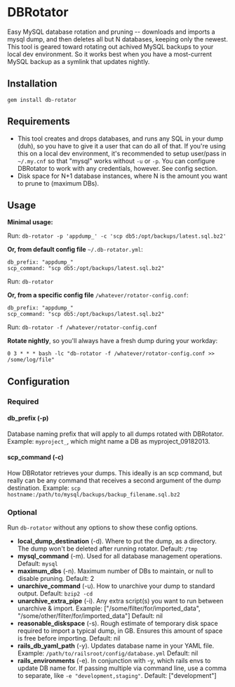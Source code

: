 # DBRotator
Easy MySQL database rotation and pruning -- downloads and imports a mysql dump, and then deletes all but N databases, keeping only the newest. This tool is geared toward rotating out achived MySQL backups to your local dev environment. So it works best when you have a most-current MySQL backup as a symlink that updates nightly.

## Installation

`gem install db-rotator`

## Requirements
- This tool creates and drops databases, and runs any SQL in your dump (duh), so you have to give it a user that can do all of that. If you're using this on a local dev environment, it's recommended to setup user/pass in `~/.my.cnf` so that "mysql" works without `-u` or `-p`. You can configure DBRotator to work with any credentials, however. See config section.
- Disk space for N+1 database instances, where N is the amount you want to prune to (maximum DBs).

## Usage

**Minimal usage:**

Run: `db-rotator -p 'appdump_' -c 'scp db5:/opt/backups/latest.sql.bz2'`

**Or, from default config file** `~/.db-rotator.yml`:

```
db_prefix: "appdump_"
scp_command: "scp db5:/opt/backups/latest.sql.bz2"
```

Run: `db-rotator`

**Or, from a specific config file** `/whatever/rotator-config.conf`:

```
db_prefix: "appdump_"
scp_command: "scp db5:/opt/backups/latest.sql.bz2"
```

Run: `db-rotator -f /whatever/rotator-config.conf`

**Rotate nightly**, so you'll always have a fresh dump during your workday:

`0 3 * * * bash -lc "db-rotator -f /whatever/rotator-config.conf >> /some/log/file"`

## Configuration
### Required
#### db_prefix (-p)
Database naming prefix that will apply to all dumps rotated with DBRotator.
Example: `myproject_`, which might name a DB as myproject_09182013.

#### scp_command (-c)
How DBRotator retrieves your dumps. This ideally is an scp command, but really can be any command that receives a second argument of the dump destination.
Example: `scp hostname:/path/to/mysql/backups/backup_filename.sql.bz2`

### Optional

Run `db-rotator` without any options to show these config options.

- **local_dump_destination** (-d). Where to put the dump, as a directory. The dump won't be deleted after running rotator. Default: `/tmp`
- **mysql_command** (-m). Used for all database management operations. Default: `mysql`
- **maximum_dbs** (-n). Maximum number of DBs to maintain, or null to disable pruning. Default: 2
- **unarchive_command** (-u). How to unarchive your dump to standard output. Default: `bzip2 -cd`
- **unarchive_extra_pipe** (-i). Any extra script(s) you want to run between unarchive & import. Example: ["/some/filter/for/imported_data", "/some/other/filter/for/imported_data"] Default: nil
- **reasonable_diskspace** (-s). Rough estimate of temporary disk space required to import a typical dump, in GB. Ensures this amount of space is free before importing. Default: nil
- **rails_db_yaml_path** (-y). Updates database name in your YAML file. Example: `/path/to/railsroot/config/database.yml` Default: nil
- **rails_environments** (-e). In conjunction with -y, which rails envs to update DB name for. If passing multiple via command line, use a comma to separate, like `-e "development,staging"`. Default: ["development"]
